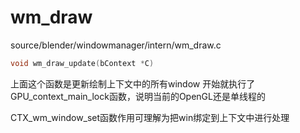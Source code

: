 # wm_draw

source/blender/windowmanager/intern/wm_draw.c
```c
void wm_draw_update(bContext *C)
```
上面这个函数是更新绘制上下文中的所有window
开始就执行了GPU_context_main_lock函数，说明当前的OpenGL还是单线程的

CTX_wm_window_set函数作用可理解为把win绑定到上下文中进行处理